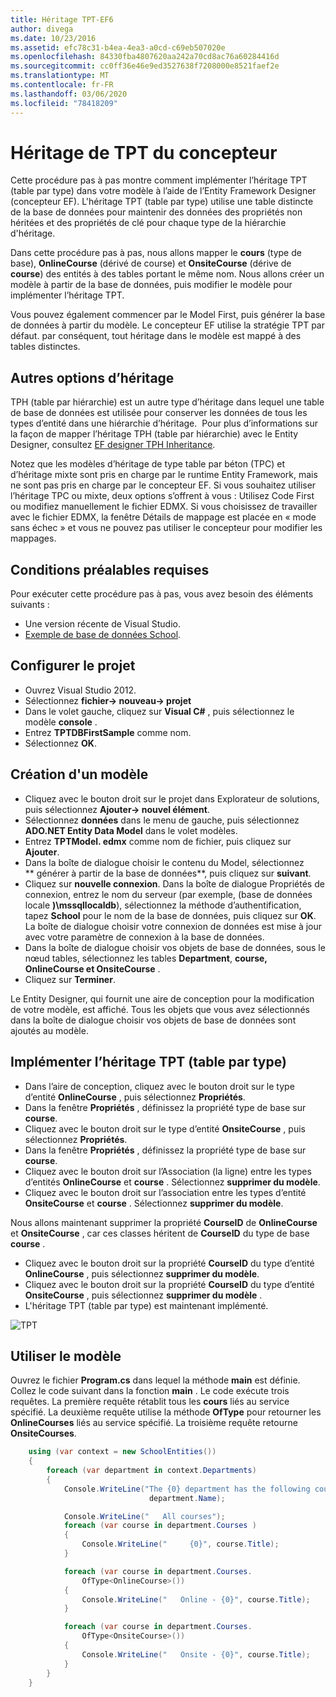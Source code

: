 ```yaml
---
title: Héritage TPT-EF6
author: divega
ms.date: 10/23/2016
ms.assetid: efc78c31-b4ea-4ea3-a0cd-c69eb507020e
ms.openlocfilehash: 84330fba4807620aa242a70cd8ac76a60284416d
ms.sourcegitcommit: cc0ff36e46e9ed3527638f7208000e8521faef2e
ms.translationtype: MT
ms.contentlocale: fr-FR
ms.lasthandoff: 03/06/2020
ms.locfileid: "78418209"
---
```

# <a name="designer-tpt-inheritance"></a>Héritage de TPT du concepteur
Cette procédure pas à pas montre comment implémenter l’héritage TPT (table par type) dans votre modèle à l’aide de l’Entity Framework Designer (concepteur EF). L'héritage TPT (table par type) utilise une table distincte de la base de données pour maintenir des données des propriétés non héritées et des propriétés de clé pour chaque type de la hiérarchie d'héritage.

Dans cette procédure pas à pas, nous allons mapper le **cours** (type de base), **OnlineCourse** (dérivé de course) et **OnsiteCourse** (dérive de **course**) des entités à des tables portant le même nom. Nous allons créer un modèle à partir de la base de données, puis modifier le modèle pour implémenter l’héritage TPT.

Vous pouvez également commencer par le Model First, puis générer la base de données à partir du modèle. Le concepteur EF utilise la stratégie TPT par défaut. par conséquent, tout héritage dans le modèle est mappé à des tables distinctes.

## <a name="other-inheritance-options"></a>Autres options d’héritage

TPH (table par hiérarchie) est un autre type d’héritage dans lequel une table de base de données est utilisée pour conserver les données de tous les types d’entité dans une hiérarchie d’héritage.  Pour plus d’informations sur la façon de mapper l’héritage TPH (table par hiérarchie) avec le Entity Designer, consultez [EF designer TPH Inheritance](~/ef6/modeling/designer/inheritance/tph.md). 

Notez que les modèles d’héritage de type table par béton (TPC) et d’héritage mixte sont pris en charge par le runtime Entity Framework, mais ne sont pas pris en charge par le concepteur EF. Si vous souhaitez utiliser l’héritage TPC ou mixte, deux options s’offrent à vous : Utilisez Code First ou modifiez manuellement le fichier EDMX. Si vous choisissez de travailler avec le fichier EDMX, la fenêtre Détails de mappage est placée en « mode sans échec » et vous ne pouvez pas utiliser le concepteur pour modifier les mappages.

## <a name="prerequisites"></a>Conditions préalables requises

Pour exécuter cette procédure pas à pas, vous avez besoin des éléments suivants :

- Une version récente de Visual Studio.
- [Exemple de base de données School](~/ef6/resources/school-database.md).

## <a name="set-up-the-project"></a>Configurer le projet

-   Ouvrez Visual Studio 2012.
-   Sélectionnez **fichier-&gt; nouveau-&gt; projet**
-   Dans le volet gauche, cliquez sur **Visual C\#** , puis sélectionnez le modèle **console** .
-   Entrez **TPTDBFirstSample** comme nom.
-   Sélectionnez **OK**.

## <a name="create-a-model"></a>Création d'un modèle

-   Cliquez avec le bouton droit sur le projet dans Explorateur de solutions, puis sélectionnez **Ajouter-&gt; nouvel élément**.
-   Sélectionnez **données** dans le menu de gauche, puis sélectionnez **ADO.NET Entity Data Model** dans le volet modèles.
-   Entrez **TPTModel. edmx** comme nom de fichier, puis cliquez sur **Ajouter**.
-   Dans la boîte de dialogue choisir le contenu du Model, sélectionnez ** générer à partir de la base de données**, puis cliquez sur **suivant**.
-   Cliquez sur **nouvelle connexion**.
    Dans la boîte de dialogue Propriétés de connexion, entrez le nom du serveur (par exemple, (base de données locale **)\\mssqllocaldb**), sélectionnez la méthode d’authentification, tapez **School** pour le nom de la base de données, puis cliquez sur **OK**.
    La boîte de dialogue choisir votre connexion de données est mise à jour avec votre paramètre de connexion à la base de données.
-   Dans la boîte de dialogue choisir vos objets de base de données, sous le nœud tables, sélectionnez les tables **Department**, **course, OnlineCourse et OnsiteCourse** .
-   Cliquez sur **Terminer**.

Le Entity Designer, qui fournit une aire de conception pour la modification de votre modèle, est affiché. Tous les objets que vous avez sélectionnés dans la boîte de dialogue choisir vos objets de base de données sont ajoutés au modèle.

## <a name="implement-table-per-type-inheritance"></a>Implémenter l’héritage TPT (table par type)

-   Dans l’aire de conception, cliquez avec le bouton droit sur le type d’entité **OnlineCourse** , puis sélectionnez **Propriétés**.
-   Dans la fenêtre **Propriétés** , définissez la propriété type de base sur **course**.
-   Cliquez avec le bouton droit sur le type d’entité **OnsiteCourse** , puis sélectionnez **Propriétés**.
-   Dans la fenêtre **Propriétés** , définissez la propriété type de base sur **course**.
-   Cliquez avec le bouton droit sur l’Association (la ligne) entre les types d’entités **OnlineCourse** et **course** .
    Sélectionnez **supprimer du modèle**.
-   Cliquez avec le bouton droit sur l’association entre les types d’entité **OnsiteCourse** et **course** .
    Sélectionnez **supprimer du modèle**.

Nous allons maintenant supprimer la propriété **CourseID** de **OnlineCourse** et **OnsiteCourse** , car ces classes héritent de **CourseID** du type de base **course** .

-   Cliquez avec le bouton droit sur la propriété **CourseID** du type d’entité **OnlineCourse** , puis sélectionnez **supprimer du modèle**.
-   Cliquez avec le bouton droit sur la propriété **CourseID** du type d’entité **OnsiteCourse** , puis sélectionnez **supprimer du modèle** .
-   L'héritage TPT (table par type) est maintenant implémenté.

![TPT](~/ef6/media/tpt.png)

## <a name="use-the-model"></a>Utiliser le modèle

Ouvrez le fichier **Program.cs** dans lequel la méthode **main** est définie. Collez le code suivant dans la fonction **main** . Le code exécute trois requêtes. La première requête rétablit tous les **cours** liés au service spécifié. La deuxième requête utilise la méthode **OfType** pour retourner les **OnlineCourses** liés au service spécifié. La troisième requête retourne **OnsiteCourses**.

``` csharp
    using (var context = new SchoolEntities())
    {
        foreach (var department in context.Departments)
        {
            Console.WriteLine("The {0} department has the following courses:",
                               department.Name);

            Console.WriteLine("   All courses");
            foreach (var course in department.Courses )
            {
                Console.WriteLine("     {0}", course.Title);
            }

            foreach (var course in department.Courses.
                OfType<OnlineCourse>())
            {
                Console.WriteLine("   Online - {0}", course.Title);
            }

            foreach (var course in department.Courses.
                OfType<OnsiteCourse>())
            {
                Console.WriteLine("   Onsite - {0}", course.Title);
            }
        }
    }
```
